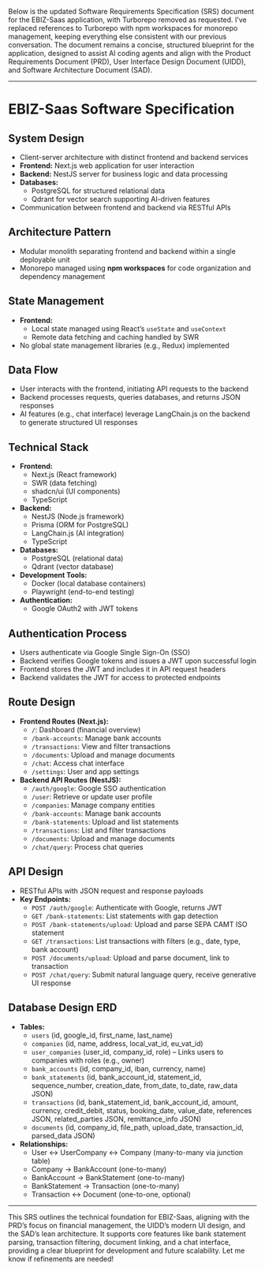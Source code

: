 Below is the updated Software Requirements Specification (SRS) document for the EBIZ-Saas application, with Turborepo removed as requested. I’ve replaced references to Turborepo with npm workspaces for monorepo management, keeping everything else consistent with our previous conversation. The document remains a concise, structured blueprint for the application, designed to assist AI coding agents and align with the Product Requirements Document (PRD), User Interface Design Document (UIDD), and Software Architecture Document (SAD).

---

# EBIZ-Saas Software Specification

## System Design
* Client-server architecture with distinct frontend and backend services
* **Frontend:** Next.js web application for user interaction
* **Backend:** NestJS server for business logic and data processing
* **Databases:**
  * PostgreSQL for structured relational data
  * Qdrant for vector search supporting AI-driven features
* Communication between frontend and backend via RESTful APIs

## Architecture Pattern
* Modular monolith separating frontend and backend within a single deployable unit
* Monorepo managed using **npm workspaces** for code organization and dependency management

## State Management
* **Frontend:**
  * Local state managed using React’s `useState` and `useContext`
  * Remote data fetching and caching handled by SWR
* No global state management libraries (e.g., Redux) implemented

## Data Flow
* User interacts with the frontend, initiating API requests to the backend
* Backend processes requests, queries databases, and returns JSON responses
* AI features (e.g., chat interface) leverage LangChain.js on the backend to generate structured UI responses

## Technical Stack
* **Frontend:**
  * Next.js (React framework)
  * SWR (data fetching)
  * shadcn/ui (UI components)
  * TypeScript
* **Backend:**
  * NestJS (Node.js framework)
  * Prisma (ORM for PostgreSQL)
  * LangChain.js (AI integration)
  * TypeScript
* **Databases:**
  * PostgreSQL (relational data)
  * Qdrant (vector database)
* **Development Tools:**
  * Docker (local database containers)
  * Playwright (end-to-end testing)
* **Authentication:**
  * Google OAuth2 with JWT tokens

## Authentication Process
* Users authenticate via Google Single Sign-On (SSO)
* Backend verifies Google tokens and issues a JWT upon successful login
* Frontend stores the JWT and includes it in API request headers
* Backend validates the JWT for access to protected endpoints

## Route Design
* **Frontend Routes (Next.js):**
  * `/`: Dashboard (financial overview)
  * `/bank-accounts`: Manage bank accounts
  * `/transactions`: View and filter transactions
  * `/documents`: Upload and manage documents
  * `/chat`: Access chat interface
  * `/settings`: User and app settings
* **Backend API Routes (NestJS):**
  * `/auth/google`: Google SSO authentication
  * `/user`: Retrieve or update user profile
  * `/companies`: Manage company entities
  * `/bank-accounts`: Manage bank accounts
  * `/bank-statements`: Upload and list statements
  * `/transactions`: List and filter transactions
  * `/documents`: Upload and manage documents
  * `/chat/query`: Process chat queries

## API Design
* RESTful APIs with JSON request and response payloads
* **Key Endpoints:**
  * `POST /auth/google`: Authenticate with Google, returns JWT
  * `GET /bank-statements`: List statements with gap detection
  * `POST /bank-statements/upload`: Upload and parse SEPA CAMT ISO statement
  * `GET /transactions`: List transactions with filters (e.g., date, type, bank account)
  * `POST /documents/upload`: Upload and parse document, link to transaction
  * `POST /chat/query`: Submit natural language query, receive generative UI response

## Database Design ERD
* **Tables:**
  * `users` (id, google_id, first_name, last_name)
  * `companies` (id, name, address, local_vat_id, eu_vat_id)
  * `user_companies` (user_id, company_id, role) – Links users to companies with roles (e.g., owner)
  * `bank_accounts` (id, company_id, iban, currency, name)
  * `bank_statements` (id, bank_account_id, statement_id, sequence_number, creation_date, from_date, to_date, raw_data JSON)
  * `transactions` (id, bank_statement_id, bank_account_id, amount, currency, credit_debit, status, booking_date, value_date, references JSON, related_parties JSON, remittance_info JSON)
  * `documents` (id, company_id, file_path, upload_date, transaction_id, parsed_data JSON)
* **Relationships:**
  * User ↔ UserCompany ↔ Company (many-to-many via junction table)
  * Company → BankAccount (one-to-many)
  * BankAccount → BankStatement (one-to-many)
  * BankStatement → Transaction (one-to-many)
  * Transaction ↔ Document (one-to-one, optional)

---

This SRS outlines the technical foundation for EBIZ-Saas, aligning with the PRD’s focus on financial management, the UIDD’s modern UI design, and the SAD’s lean architecture. It supports core features like bank statement parsing, transaction filtering, document linking, and a chat interface, providing a clear blueprint for development and future scalability. Let me know if refinements are needed!

